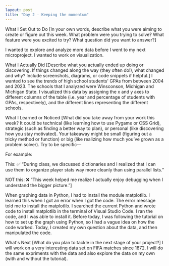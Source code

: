 ```yaml
---
layout: post
title: "Day 2 - Keeping the momentum"
---
```


What I Set Out to Do
[In your own words, describe what you were aiming to create or figure out this week. What problem were you trying to solve? What feature were you excited to try? What question did you want to answer?]

I wanted to explore and analyze more data before I went to my next microproject. I wanted to work on visualization.


What I Actually Did
[Describe what you actually ended up doing or discovering. If things changed along the way (they often do!), what changed and why? Include screenshots, diagrams, or code snippets if helpful.]
I wanted to see the trends of high school students' GPAs from between 2004 and 2023. The schools that I analyzed were Winsconson, Michigan and Michigan State. I visualized this data by assigning the x and y axes to different columns of the table (i.e. year and percentage of students with GPAs, respectively), and the different lines representing the different schools.

What I Learned or Noticed
[What did you take away from your work this week? It could be technical (like learning how to use Pygame or CSS Grid), strategic (such as finding a better way to plan), or personal (like discovering how you stay motivated). Your takeaway might be small (figuring out a tricky method or function) or big (like realizing how much you’ve grown as a problem solver). Try to be specific—

For example:

This: ✅ “During class, we discussed dictionaries and I realized that I can use them to organize player stats way more cleanly than using parallel lists.”

NOT this: ❌ “This week helped me realize I actually enjoy debugging when I understand the bigger picture.”]

When graphing data in Python, I had to install the module matplotlib. I learned this when I got an error when I got the code. The error message told me to install the matplotlib. I searched the current Python and wrote code to install matplotlib in the terminal of Visual Studio Code. I ran the code, and I was able to install it.
Before today, I was following the tutorial on how to set up the graph using Python, so I had a vague idea on how the code worked. Today, I created my own question about the data, and then manipulated the code.

What's Next
[What do you plan to tackle in the next stage of your project?]
I will work on a very interesting data set on FIFA matches since 1872. I will do the same expriments with the data and also explore the data on my own (with and without the tutorial).
